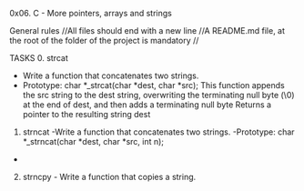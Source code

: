 0x06. C - More pointers, arrays and strings

General rules
//All files should end with a new line
//A README.md file, at the root of the folder of the project is mandatory
//


TASKS
0. strcat
- Write a function that concatenates two strings.
- Prototype: char *_strcat(char *dest, char *src);
This function appends the src string to the dest string, overwriting the terminating null byte (\0) at the end of dest, and then adds a terminating null byte
Returns a pointer to the resulting string dest

1. strncat
-Write a function that concatenates two strings.
-Prototype: char *_strncat(char *dest, char *src, int n);
-

2. strncpy - Write a function that copies a string.